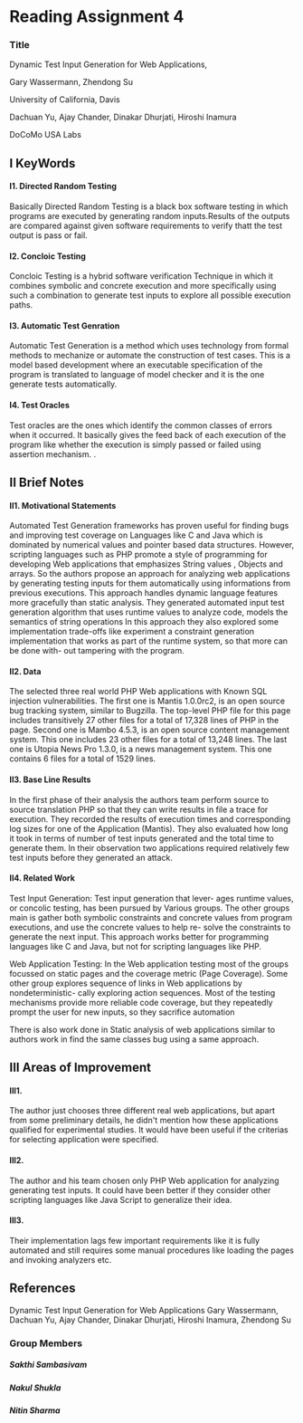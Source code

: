 # Reading Assignment 4

### Title 
Dynamic Test Input Generation for Web Applications,

Gary Wassermann, Zhendong Su

University of California, Davis

Dachuan Yu, Ajay Chander, Dinakar Dhurjati, Hiroshi Inamura

DoCoMo USA Labs

## I KeyWords

#### I1. Directed Random Testing
Basically Directed Random Testing is a black box software testing in which programs are executed by generating random inputs.Results of the outputs are compared against given software requirements to verify thatt the test output is pass or fail. 

#### I2. Concloic Testing
Concloic Testing is a hybrid software verification Technique in which it combines symbolic and concrete execution and more specifically using such a combination to generate test inputs to explore all possible execution paths.

#### I3. Automatic Test Genration

Automatic Test Generation is a method  which uses technology from formal methods to mechanize or automate the construction of test cases. This is a model based  development where an executable specification of the program is translated to language of model checker and it is the one generate tests automatically.

#### I4. Test Oracles
Test oracles are the ones which identify the common classes of errors when it occurred.  It basically gives the feed back of each execution of the program like whether the execution is simply passed or failed using assertion mechanism.
. 

## II Brief Notes

#### II1. Motivational Statements

Automated Test Generation frameworks has proven useful for finding bugs and improving test coverage on Languages like C and Java which is dominated by numerical values and pointer based data structures. However,  scripting languages  such as PHP promote a style of programming for developing Web applications that emphasizes String values , Objects and arrays. So the authors propose an approach for analyzing web applications by generating testing inputs for them automatically using informations from previous executions. This approach handles dynamic language features more gracefully than static analysis. They generated automated input test generation algorithm that uses runtime values to analyze code, models the semantics of  string operations In this approach they also explored some implementation trade-offs like experiment a constraint generation implementation that works as part of the runtime system, so that more can be done with- out tampering with the program.

#### II2. Data

The selected three real world PHP Web applications with Known SQL injection vulnerabilities.  The first one is Mantis 1.0.0rc2, is an open source bug tracking system, similar to Bugzilla. The top-level PHP file for this page includes transitively 27 other files for a total of 17,328 lines of PHP in the page. Second one is Mambo 4.5.3, is an open source content management system. This one includes 23 other files for a total of 13,248 lines. The last one is Utopia News Pro 1.3.0, is a news management system. This one contains 6 files for a total of 1529 lines.



#### II3. Base Line Results

In the first phase of their analysis the authors team perform source to source translation PHP so that they can write results in file a trace for execution. They recorded the results of execution times and corresponding log sizes for one of the Application (Mantis). They also evaluated how long it took in terms of number of test inputs generated and the total time to generate them. In their observation two applications required relatively few test inputs before they generated an attack.


#### II4. Related Work

Test Input Generation: Test input generation that lever- ages runtime values, or concolic testing, has been pursued by Various groups. The other groups main is gather both symbolic constraints and concrete values from program executions, and use the concrete values to help re- solve the constraints to generate the next input. This approach works better for programming languages like C and Java, but not for scripting languages like PHP.

Web Application Testing: In the Web application testing most of the groups focussed on static pages and the coverage metric (Page Coverage). Some other group explores  sequence of links in Web applications by nondeterministic- cally exploring action sequences. Most of the testing mechanisms provide more reliable code coverage, but they repeatedly prompt the user for new inputs, so they sacrifice automation

 There is also work done in Static analysis of web applications similar to authors work in find the same classes bug using a same approach.

## III Areas of Improvement

#### III1.
The author just chooses three different real web applications, but apart from some preliminary details, he didn't mention how these applications qualified for experimental studies. It would have been useful if the criterias for selecting application were specified.

#### III2. 
The author and his team chosen only PHP Web application for analyzing generating test inputs. It could have been better if they consider other scripting languages like Java Script to generalize their idea.

#### III3.
Their implementation lags few important requirements like it is fully automated and still requires some manual procedures like loading the pages and invoking analyzers etc.

## References
Dynamic Test Input Generation for Web Applications
Gary Wassermann, Dachuan Yu, Ajay Chander, Dinakar Dhurjati,
Hiroshi Inamura, Zhendong Su

### Group Members

##### Sakthi Sambasivam
##### Nakul Shukla
##### Nitin Sharma

